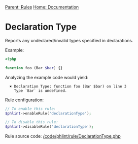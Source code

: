 
[Parent: Rules](/documentation/rules.md) [Home: Documentation](/documentation/index.md)

Declaration Type
================

Reports any undeclared/invalid types specified in declarations.

Example:

```php
<?php

function foo (Bar $bar) {}
```

Analyzing the example code would yield:

```
  ✖ Declaration Type: function foo (Bar $bar) on line 3
    Type `Bar` is undefined.
```

Rule configuration:

```php
// To enable this rule:
$phlint->enableRule('declarationType');

// To disable this rule:
$phlint->disableRule('declarationType');

```

Rule source code: [/code/phlint/rule/DeclarationType.php](/code/phlint/rule/DeclarationType.php)
